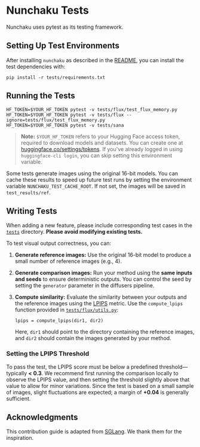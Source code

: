 # Nunchaku Tests

Nunchaku uses pytest as its testing framework.

## Setting Up Test Environments

After installing `nunchaku` as described in the [README](../README.md#installation), you can install the test dependencies with:

```shell
pip install -r tests/requirements.txt
```

## Running the Tests

```shell
HF_TOKEN=$YOUR_HF_TOKEN pytest -v tests/flux/test_flux_memory.py
HF_TOKEN=$YOUR_HF_TOKEN pytest -v tests/flux --ignore=tests/flux/test_flux_memory.py
HF_TOKEN=$YOUR_HF_TOKEN pytest -v tests/sana
```

> **Note:** `$YOUR_HF_TOKEN` refers to your Hugging Face access token, required to download models and datasets. You can create one at [huggingface.co/settings/tokens](https://huggingface.co/settings/tokens).
> If you've already logged in using `huggingface-cli login`, you can skip setting this environment variable.

Some tests generate images using the original 16-bit models. You can cache these results to speed up future test runs by setting the environment variable `NUNCHAKU_TEST_CACHE_ROOT`. If not set, the images will be saved in `test_results/ref`.

## Writing Tests

When adding a new feature, please include corresponding test cases in the [`tests`](./) directory. **Please avoid modifying existing tests.**

To test visual output correctness, you can:

1. **Generate reference images:** Use the original 16-bit model to produce a small number of reference images (e.g., 4).

1. **Generate comparison images:** Run your method using the **same inputs and seeds** to ensure deterministic outputs. You can control the seed by setting the `generator` parameter in the diffusers pipeline.

1. **Compute similarity:** Evaluate the similarity between your outputs and the reference images using the [LPIPS](https://arxiv.org/abs/1801.03924) metric. Use the `compute_lpips` function provided in [`tests/flux/utils.py`](flux/utils.py):

   ```shell
   lpips = compute_lpips(dir1, dir2)
   ```

   Here, `dir1` should point to the directory containing the reference images, and `dir2` should contain the images generated by your method.

### Setting the LPIPS Threshold

To pass the test, the LPIPS score must be below a predefined threshold—typically **< 0.3**. We recommend first running the comparison locally to observe the LPIPS value, and then setting the threshold slightly above that value to allow for minor variations. Since the test is based on a small sample of images, slight fluctuations are expected; a margin of **+0.04** is generally sufficient.

## Acknowledgments

This contribution guide is adapted from [SGLang](https://github.com/sgl-project/sglang/tree/main/test). We thank them for the inspiration.
